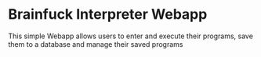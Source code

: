 <h1>Brainfuck Interpreter Webapp</h1>
<p>This simple Webapp allows users to enter and execute their programs, save them to a database and manage their saved programs</p>
